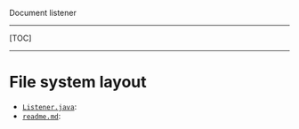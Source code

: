 Document listener

----

[TOC]

----



# File system layout

- [`Listener.java`](./Listener.java): 
- [`readme.md`](./readme.md): 

